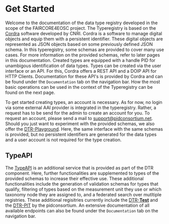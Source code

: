 # Get Started

Welcome to the documentation of the data type registry developed in the scope of the FAIRCORE4EOSC project. The Typeregistry is based on the [Cordra](https://www.cordra.org/) software developed by CNRI. Cordra is a software to manage digital objects and equip them with a persistent identifier. These digital objects are represented as JSON objects based on some previously defined JSON schema. In this typeregistry, some schemas are provided to cover many use cases. For more information on the provided schemas, refer to later pages in this documentation. Created types are equipped with a handle PID for unambigous identification of data types. Types can be created via the user interface or an API. For this, Cordra offers a REST API and a DOIP API for HTTP Clients. Documentation for these API's is provided by Cordra and can be found under the `Documentation` tab on the navigation bar. How the most basic operations can be used in the context of the Typeregistry can be found on the next page.

To get started creating types, an account is necessary. As for now, no login via some external AAI provider is integrated in the typeregistry. Rather, a request has to be send for the admin to create an account for you. To request an account, please send a mail to [support@pidconsortium.net](mailto:support@pidconsortium.net). Should you just want to experiment with the provided schemas, we also offer the [DTR-Playground](https://dtr-playground.pidconsortium.eu). Here, the same interface with the same schemas is provided, but no persistent identifiers are generated for the data types and a user account is not required for the type creation. 

## TypeAPI

The [TypeAPI](http://typeapi.lab.pidconsortium.net) is an additional service that is provided as part of the DTR component. Here, further functionalities are supplemented to types of the provided schemas to increase their effective use. These additional functionalities include the generation of validation schemas for types that qualify, filtering of types based on the measurement unit they use or which taxonomy node they are assigned to, and a federated search over mutltiple registries. These additional regisitries currently include the [DTR-**Test**](https://dtr-test.pidconsortium.net) and the [DTR-PIT](https://dtr-pit.pidconsortium.net) by the pidconsortium. An extensive documentation of all available endpoints can also be found under the `Documentation` tab on the navigation bar.